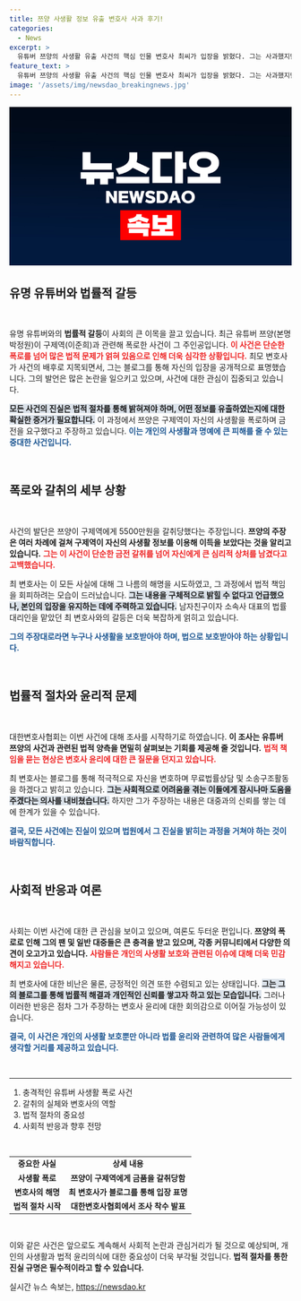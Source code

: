 ```yaml
---
title: 쯔양 사생활 정보 유출 변호사 사과 후기!
categories:
  - News
excerpt: >
  유튜버 쯔양의 사생활 유출 사건의 핵심 인물 변호사 최씨가 입장을 밝혔다. 그는 사과했지만 사실과 다른 부분이 있다고 주장, 동시에 법에 저촉되는 일이 없다고 해명했다. 쯔양은 구제역에게 5500만원을 갈취당했다고 폭로하면서 최씨의 과거 협박 사실을 공개해 파장이 커지고 있다.
feature_text: >
  유튜버 쯔양의 사생활 유출 사건의 핵심 인물 변호사 최씨가 입장을 밝혔다. 그는 사과했지만 사실과 다른 부분이 있다고 주장, 동시에 법에 저촉되는 일이 없다고 해명했다. 쯔양은 구제역에게 5500만원을 갈취당했다고 폭로하면서 최씨의 과거 협박 사실을 공개해 파장이 커지고 있다.
image: '/assets/img/newsdao_breakingnews.jpg'
---
```


<p><img src="/assets/img/newsdao_breakingnews.jpg" alt="pcversion 속보" /></p>

<h2 data-ke-size="size26">유명 유튜버와 법률적 갈등</h2>

<p data-ke-size="size16">&nbsp;</p>

<p>유명 유튜버와의 <b>법률적 갈등</b>이 사회의 큰 이목을 끌고 있습니다. 최근 유튜버 쯔양(본명 박정원)이 구제역(이준희)과 관련해 폭로한 사건이 그 주인공입니다. <b><span style="color: #ee2323;">이 사건은 단순한 폭로를 넘어 많은 법적 문제가 얽혀 있음으로 인해 더욱 심각한 상황입니다.</span></b> 최모 변호사가 사건의 배후로 지목되면서, 그는 블로그를 통해 자신의 입장을 공개적으로 표명했습니다. 그의 발언은 많은 논란을 일으키고 있으며, 사건에 대한 관심이 집중되고 있습니다. </p>

<p><b><span style="background-color: #21538527;">모든 사건의 진실은 법적 절차를 통해 밝혀져야 하며, 어떤 정보를 유출하였는지에 대한 확실한 증거가 필요합니다.</span></b> 이 과정에서 쯔양은 구제역이 자신의 사생활을 폭로하며 금전을 요구했다고 주장하고 있습니다. <b><span style="color: #1a5490;">이는 개인의 사생활과 명예에 큰 피해를 줄 수 있는 중대한 사건입니다.</span></b></p>

<p data-ke-size="size16">&nbsp;</p>

<h2 data-ke-size="size26">폭로와 갈취의 세부 상황</h2>

<p data-ke-size="size16">&nbsp;</p>

<p>사건의 발단은 쯔양이 구제역에게 5500만원을 갈취당했다는 주장입니다. <b>쯔양의 주장은 여러 차례에 걸쳐 구제역이 자신의 사생활 정보를 이용해 이득을 보았다는 것을 알리고 있습니다.</b> <b><span style="color: #ee2323;">그는 이 사건이 단순한 금전 갈취를 넘어 자신에게 큰 심리적 상처를 남겼다고 고백했습니다.</span></b> </p>

<p>최 변호사는 이 모든 사실에 대해 그 나름의 해명을 시도하였고, 그 과정에서 법적 책임을 회피하려는 모습이 드러났습니다. <b><span style="background-color: #21538527;">그는 내용을 구체적으로 밝힐 수 없다고 언급했으나, 본인의 입장을 유지하는 데에 주력하고 있습니다.</span></b> 남자친구이자 소속사 대표의 법률대리인을 맡았던 최 변호사와의 갈등은 더욱 복잡하게 얽히고 있습니다.</p>

<p><b><span style="color: #1a5490;">그의 주장대로라면 누구나 사생활을 보호받아야 하며, 법으로 보호받아야 하는 상황입니다.</span></b></p>

<p data-ke-size="size16">&nbsp;</p>

<h2 data-ke-size="size26">법률적 절차와 윤리적 문제</h2>

<p data-ke-size="size16">&nbsp;</p>

<p>대한변호사협회는 이번 사건에 대해 조사를 시작하기로 하였습니다. <b>이 조사는 유튜버 쯔양의 사건과 관련된 법적 양측을 면밀히 살펴보는 기회를 제공해 줄 것입니다.</b> <b><span style="color: #ee2323;">법적 책임을 묻는 현상은 변호사 윤리에 대한 큰 질문을 던지고 있습니다.</span></b> </p>

<p>최 변호사는 블로그를 통해 적극적으로 자신을 변호하며 무료법률상담 및 소송구조활동을 하겠다고 밝히고 있습니다. <b><span style="background-color: #21538527;">그는 사회적으로 어려움을 겪는 이들에게 잠시나마 도움을 주겠다는 의사를 내비쳤습니다.</span></b> 하지만 그가 주장하는 내용은 대중과의 신뢰를 쌓는 데에 한계가 있을 수 있습니다.</p>

<p><b><span style="color: #1a5490;">결국, 모든 사건에는 진실이 있으며 법원에서 그 진실을 밝히는 과정을 거쳐야 하는 것이 바람직합니다.</span></b></p>

<p data-ke-size="size16">&nbsp;</p>

<h2 data-ke-size="size26">사회적 반응과 여론</h2>

<p data-ke-size="size16">&nbsp;</p>

<p>사회는 이번 사건에 대한 큰 관심을 보이고 있으며, 여론도 두터운 편입니다. <b>쯔양의 폭로로 인해 그의 팬 및 일반 대중들은 큰 충격을 받고 있으며, 각종 커뮤니티에서 다양한 의견이 오고가고 있습니다.</b> <b><span style="color: #ee2323;">사람들은 개인의 사생활 보호와 관련된 이슈에 대해 더욱 민감해지고 있습니다.</span></b> </p>

<p>최 변호사에 대한 비난은 물론, 긍정적인 의견 또한 수렴되고 있는 상태입니다. <b><span style="background-color: #21538527;">그는 그의 블로그를 통해 법률적 해결과 개인적인 신뢰를 쌓고자 하고 있는 모습입니다.</span></b> 그러나 이러한 반응은 점차 그가 주장하는 변호사 윤리에 대한 회의감으로 이어질 가능성이 있습니다.</p>

<p><b><span style="color: #1a5490;">결국, 이 사건은 개인의 사생활 보호뿐만 아니라 법률 윤리와 관련하여 많은 사람들에게 생각할 거리를 제공하고 있습니다.</span></b></p>

<p data-ke-size="size16">&nbsp;</p>

<hr>

<ol>
<li>충격적인 유튜버 사생활 폭로 사건</li>
<li>갈취의 실체와 변호사의 역할</li>
<li>법적 절차의 중요성</li>
<li>사회적 반응과 향후 전망</li>
</ol>

<p data-ke-size="size16">&nbsp;</p>

<table style="width: 100%; border-collapse: collapse;">
<tr>
<td style="text-align: center; height: 17px;"><b>중요한 사실</b></td>
<td style="text-align: center; height: 17px;"><b>상세 내용</b></td>
</tr>
<tr>
<td style="text-align: center; height: 17px;"><b>사생활 폭로</b></td>
<td style="text-align: center; height: 17px;"><b>쯔양이 구제역에게 금품을 갈취당함</b></td>
</tr>
<tr>
<td style="text-align: center; height: 17px;"><b>변호사의 해명</b></td>
<td style="text-align: center; height: 17px;"><b>최 변호사가 블로그를 통해 입장 표명</b></td>
</tr>
<tr>
<td style="text-align: center; height: 17px;"><b>법적 절차 시작</b></td>
<td style="text-align: center; height: 17px;"><b>대한변호사협회에서 조사 착수 발표</b></td>
</tr>
</table>

<p data-ke-size="size16">&nbsp;</p>

<p>이와 같은 사건은 앞으로도 계속해서 사회적 논란과 관심거리가 될 것으로 예상되며, 개인의 사생활과 법적 윤리의식에 대한 중요성이 더욱 부각될 것입니다. <b>법적 절차를 통한 진실 규명은 필수적이라고 할 수 있습니다.</b></p>
실시간 뉴스 속보는, <a href="https://newsdao.kr" rel="dofollow">https://newsdao.kr</a>


